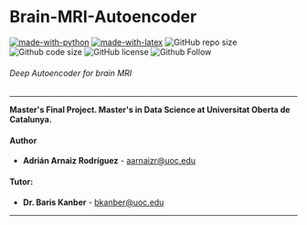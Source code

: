 Brain-MRI-Autoencoder
=

[![made-with-python](https://img.shields.io/badge/Coded%20with-Python-21496b.svg?style=for-the-badge&logo=Python)](https://www.python.org/)
[![made-with-latex](https://img.shields.io/badge/Documented%20with-LaTeX-4c9843.svg?style=for-the-badge&logo=Latex)](https://www.latex-project.org/)
![GitHub repo size](https://img.shields.io/github/repo-size/AdrianArnaiz/Brain-MRI-Denoiser-Autoencoder?style=for-the-badge&logo=Github)
![Github code size](https://img.shields.io/github/languages/code-size/AdrianArnaiz/Brain-MRI-Denoiser-Autoencoder?style=for-the-badge&logo=Github)
![GitHub license](https://img.shields.io/github/license/AdrianArnaiz/Brain-MRI-Denoiser-Autoencoder?style=for-the-badge&logo=Github)
![Github Follow](https://img.shields.io/github/followers/AdrianArnaiz?style=social&label=Follow)

###### Deep Autoencoder for brain MRI

***********

**Master's Final Project. Master's in Data Science at Universitat Oberta de Catalunya.**

#### Author
* **Adrián Arnaiz Rodríguez** - [aarnaizr@uoc.edu](mailto:aarnaizr@uoc.edu)

#### Tutor: 
* **Dr. Baris Kanber** - [bkanber@uoc.edu](mailto:bkanber@uoc.edu)

***************
